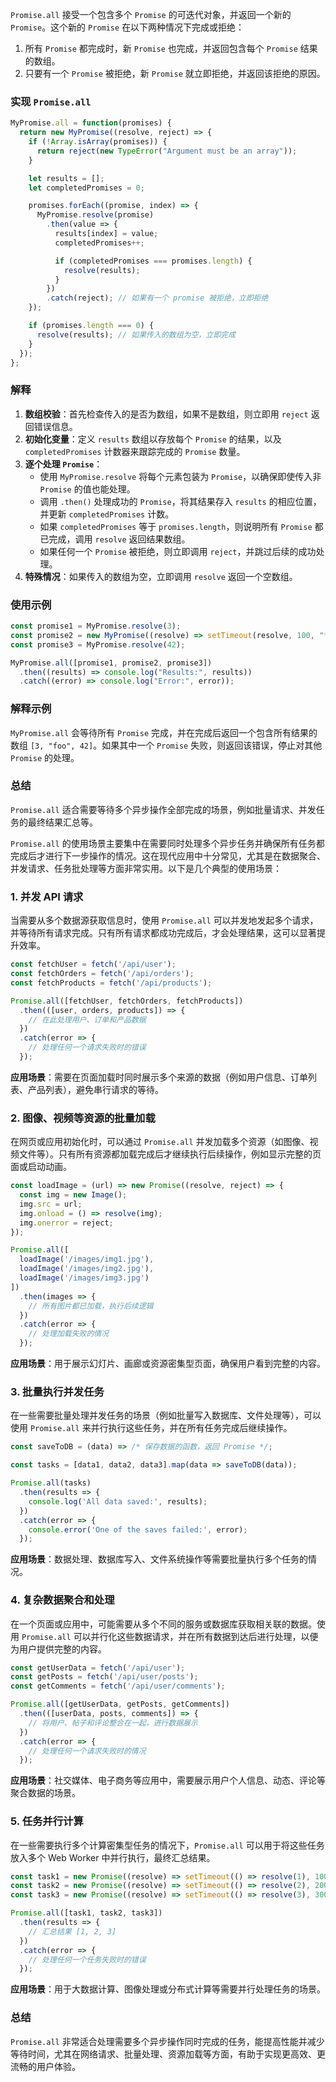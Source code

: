 `Promise.all` 接受一个包含多个 `Promise` 的可迭代对象，并返回一个新的 `Promise`。这个新的 `Promise` 在以下两种情况下完成或拒绝：

1. 所有 `Promise` 都完成时，新 `Promise` 也完成，并返回包含每个 `Promise` 结果的数组。
2. 只要有一个 `Promise` 被拒绝，新 `Promise` 就立即拒绝，并返回该拒绝的原因。

### 实现 `Promise.all`

```javascript
MyPromise.all = function(promises) {
  return new MyPromise((resolve, reject) => {
    if (!Array.isArray(promises)) {
      return reject(new TypeError("Argument must be an array"));
    }

    let results = [];
    let completedPromises = 0;

    promises.forEach((promise, index) => {
      MyPromise.resolve(promise)
        .then(value => {
          results[index] = value;
          completedPromises++;

          if (completedPromises === promises.length) {
            resolve(results);
          }
        })
        .catch(reject); // 如果有一个 promise 被拒绝，立即拒绝
    });

    if (promises.length === 0) {
      resolve(results); // 如果传入的数组为空，立即完成
    }
  });
};
```

### 解释

1. **数组校验**：首先检查传入的是否为数组，如果不是数组，则立即用 `reject` 返回错误信息。
2. **初始化变量**：定义 `results` 数组以存放每个 `Promise` 的结果，以及 `completedPromises` 计数器来跟踪完成的 `Promise` 数量。
3. **逐个处理 `Promise`**：
   - 使用 `MyPromise.resolve` 将每个元素包装为 `Promise`，以确保即使传入非 `Promise` 的值也能处理。
   - 调用 `.then()` 处理成功的 `Promise`，将其结果存入 `results` 的相应位置，并更新 `completedPromises` 计数。
   - 如果 `completedPromises` 等于 `promises.length`，则说明所有 `Promise` 都已完成，调用 `resolve` 返回结果数组。
   - 如果任何一个 `Promise` 被拒绝，则立即调用 `reject`，并跳过后续的成功处理。
4. **特殊情况**：如果传入的数组为空，立即调用 `resolve` 返回一个空数组。

### 使用示例

```javascript
const promise1 = MyPromise.resolve(3);
const promise2 = new MyPromise((resolve) => setTimeout(resolve, 100, "foo"));
const promise3 = MyPromise.resolve(42);

MyPromise.all([promise1, promise2, promise3])
  .then((results) => console.log("Results:", results))
  .catch((error) => console.log("Error:", error));
```

### 解释示例

`MyPromise.all` 会等待所有 `Promise` 完成，并在完成后返回一个包含所有结果的数组 `[3, "foo", 42]`。如果其中一个 `Promise` 失败，则返回该错误，停止对其他 `Promise` 的处理。

### 总结

`Promise.all` 适合需要等待多个异步操作全部完成的场景，例如批量请求、并发任务的最终结果汇总等。



`Promise.all` 的使用场景主要集中在需要同时处理多个异步任务并确保所有任务都完成后才进行下一步操作的情况。这在现代应用中十分常见，尤其是在数据聚合、并发请求、任务批处理等方面非常实用。以下是几个典型的使用场景：

### 1. **并发 API 请求**

当需要从多个数据源获取信息时，使用 `Promise.all` 可以并发地发起多个请求，并等待所有请求完成。只有所有请求都成功完成后，才会处理结果，这可以显著提升效率。

```javascript
const fetchUser = fetch('/api/user');
const fetchOrders = fetch('/api/orders');
const fetchProducts = fetch('/api/products');

Promise.all([fetchUser, fetchOrders, fetchProducts])
  .then(([user, orders, products]) => {
    // 在此处理用户、订单和产品数据
  })
  .catch(error => {
    // 处理任何一个请求失败时的错误
  });
```

**应用场景**：需要在页面加载时同时展示多个来源的数据（例如用户信息、订单列表、产品列表），避免串行请求的等待。

### 2. **图像、视频等资源的批量加载**

在网页或应用初始化时，可以通过 `Promise.all` 并发加载多个资源（如图像、视频文件等）。只有所有资源都加载完成后才继续执行后续操作，例如显示完整的页面或启动动画。

```javascript
const loadImage = (url) => new Promise((resolve, reject) => {
  const img = new Image();
  img.src = url;
  img.onload = () => resolve(img);
  img.onerror = reject;
});

Promise.all([
  loadImage('/images/img1.jpg'),
  loadImage('/images/img2.jpg'),
  loadImage('/images/img3.jpg')
])
  .then(images => {
    // 所有图片都已加载，执行后续逻辑
  })
  .catch(error => {
    // 处理加载失败的情况
  });
```

**应用场景**：用于展示幻灯片、画廊或资源密集型页面，确保用户看到完整的内容。

### 3. **批量执行并发任务**

在一些需要批量处理并发任务的场景（例如批量写入数据库、文件处理等），可以使用 `Promise.all` 来并行执行这些任务，并在所有任务完成后继续操作。

```javascript
const saveToDB = (data) => /* 保存数据的函数，返回 Promise */;

const tasks = [data1, data2, data3].map(data => saveToDB(data));

Promise.all(tasks)
  .then(results => {
    console.log('All data saved:', results);
  })
  .catch(error => {
    console.error('One of the saves failed:', error);
  });
```

**应用场景**：数据处理、数据库写入、文件系统操作等需要批量执行多个任务的情况。

### 4. **复杂数据聚合和处理**

在一个页面或应用中，可能需要从多个不同的服务或数据库获取相关联的数据。使用 `Promise.all` 可以并行化这些数据请求，并在所有数据到达后进行处理，以便为用户提供完整的内容。

```javascript
const getUserData = fetch('/api/user');
const getPosts = fetch('/api/user/posts');
const getComments = fetch('/api/user/comments');

Promise.all([getUserData, getPosts, getComments])
  .then(([userData, posts, comments]) => {
    // 将用户、帖子和评论整合在一起，进行数据展示
  })
  .catch(error => {
    // 处理任何一个请求失败时的情况
  });
```

**应用场景**：社交媒体、电子商务等应用中，需要展示用户个人信息、动态、评论等聚合数据的场景。

### 5. **任务并行计算**

在一些需要执行多个计算密集型任务的情况下，`Promise.all` 可以用于将这些任务放入多个 Web Worker 中并行执行，最终汇总结果。

```javascript
const task1 = new Promise((resolve) => setTimeout(() => resolve(1), 1000));
const task2 = new Promise((resolve) => setTimeout(() => resolve(2), 2000));
const task3 = new Promise((resolve) => setTimeout(() => resolve(3), 3000));

Promise.all([task1, task2, task3])
  .then(results => {
    // 汇总结果 [1, 2, 3]
  })
  .catch(error => {
    // 处理任何一个任务失败时的错误
  });
```

**应用场景**：用于大数据计算、图像处理或分布式计算等需要并行处理任务的场景。

### 总结

`Promise.all` 非常适合处理需要多个异步操作同时完成的任务，能提高性能并减少等待时间，尤其在网络请求、批量处理、资源加载等方面，有助于实现更高效、更流畅的用户体验。